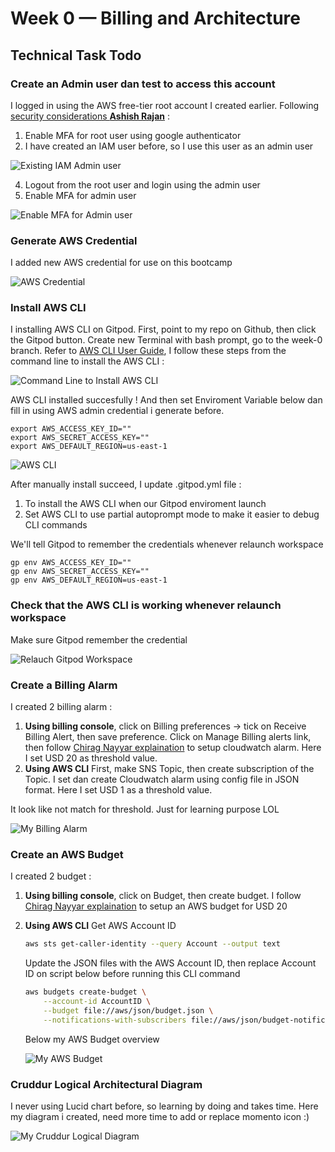 # Week 0 — Billing and Architecture

## Technical Task Todo

### Create an Admin user dan test to access this account

I logged in using the AWS free-tier root account I created earlier. Following [security considerations **Ashish Rajan**](https://www.youtube.com/watch?v=4EMWBYVggQI&list=PLBfufR7vyJJ7k25byhRXJldB5AiwgNnWv&index=15) :
  1. Enable MFA for root user using google authenticator
  2. I have created an IAM user before, so I use this user as an admin user

   ![Existing IAM Admin user](assets/IAM-Admin-User.png)
  
  4. Logout from the root user and login using the admin user
  5. Enable MFA for admin user

  ![Enable MFA for Admin user](assets/Enable-MFA-for-admin-user.png)
  
### Generate AWS Credential

I added new AWS credential for use on this bootcamp

  ![AWS Credential](assets/AWS-credential.png)
  

### Install AWS CLI

I installing AWS CLI on Gitpod. First, point to my repo on Github, then click the Gitpod button.
Create new Terminal with bash prompt, go to the week-0 branch.
Refer to [AWS CLI User Guide](https://docs.aws.amazon.com/cli/latest/userguide/getting-started-install.html), I follow these steps from the command line to install the AWS CLI :

  ![Command Line to Install AWS CLI](assets/Install-AWS-CLI.png)
  
AWS CLI installed succesfully !
And then set Enviroment Variable below dan fill in using AWS admin credential i generate before.

```
export AWS_ACCESS_KEY_ID=""
export AWS_SECRET_ACCESS_KEY=""
export AWS_DEFAULT_REGION=us-east-1
```

  ![AWS CLI](assets/Proof-of-AWS-CLI-installed.png)
  
After manually install succeed, I update .gitpod.yml file :
  1.  To install the AWS CLI when our Gitpod enviroment launch
  2.  Set AWS CLI to use partial autoprompt mode to make it easier to debug CLI commands
  
We'll tell Gitpod to remember the credentials whenever relaunch workspace

```
gp env AWS_ACCESS_KEY_ID=""
gp env AWS_SECRET_ACCESS_KEY=""
gp env AWS_DEFAULT_REGION=us-east-1
```

### Check that the AWS CLI is working whenever relaunch workspace

Make sure Gitpod remember the credential

![Relauch Gitpod Workspace](assets/Lauch-Gitpod-workspace.png)

### Create a Billing Alarm

I created 2 billing alarm :
  1. **Using billing console**, click on Billing preferences -> tick on Receive Billing Alert, then save preference.
     Click on Manage Billing alerts link, then follow [Chirag Nayyar explaination](https://www.youtube.com/watch?v=OVw3RrlP-sI&list=PLBfufR7vyJJ7k25byhRXJldB5AiwgNnWv&index=14) to setup cloudwatch alarm. Here I set USD 20 as threshold value.
  2. **Using AWS CLI**
     First, make SNS Topic, then create subscription of the Topic. I set dan create Cloudwatch alarm using config file in JSON format.
     Here I set USD 1 as a threshold value.
     
  It look like not match for threshold. Just for learning purpose LOL
     
  ![My Billing Alarm](assets/Billing-Alarm.png)
  
  
 ### Create an AWS Budget

I created 2 budget :
  1. **Using billing console**, click on Budget, then create budget.
     I follow [Chirag Nayyar explaination](https://www.youtube.com/watch?v=OVw3RrlP-sI&list=PLBfufR7vyJJ7k25byhRXJldB5AiwgNnWv&index=14) to setup an AWS budget for USD 20
  2. **Using AWS CLI**
     Get AWS Account ID
      ```sh
      aws sts get-caller-identity --query Account --output text
      ```
     Update the JSON files with the AWS Account ID, then replace Account ID on script below before running this CLI command
     
      ```sh
      aws budgets create-budget \
          --account-id AccountID \
          --budget file://aws/json/budget.json \
          --notifications-with-subscribers file://aws/json/budget-notifications-with-subscribers.json
      ```
      Below my AWS Budget overview
      
      ![My AWS Budget](assets/AWS-Budget.png)
      
### Cruddur Logical Architectural Diagram
    
I never using Lucid chart before, so learning by doing and takes time.
Here my diagram i created, need more time to add or replace momento icon :)
    
 ![My Cruddur Logical Diagram](assets/Cruddur-Logical-Diagram.png)


  
  
  
  
  



 


